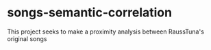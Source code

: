 # songs-semantic-correlation
This project seeks to make a proximity analysis between RaussTuna's original songs
